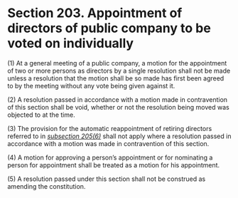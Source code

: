 # Section 203. Appointment of directors of public company to be voted on individually

\(1\) At a general meeting of a public company, a motion for the appointment of two or more persons as directors by a single resolution shall not be made unless a resolution that the motion shall be so made has first been agreed to by the meeting without any vote being given against it.

\(2\) A resolution passed in accordance with a motion made in contravention of this section shall be void, whether or not the resolution being moved was objected to at the time.

\(3\) The provision for the automatic reappointment of retiring directors referred to in [_subsection 205\(6\)_](section-205.-retirement-of-directors.md) shall not apply where a resolution passed in accordance with a motion was made in contravention of this section.

\(4\) A motion for approving a person’s appointment or for nominating a person for appointment shall be treated as a motion for his appointment.

\(5\) A resolution passed under this section shall not be construed as amending the constitution.

